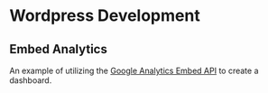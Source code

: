 # Wordpress Development

## Embed Analytics
An example of utilizing the [Google Analytics Embed API](https://developers.google.com/analytics/devguides/reporting/embed/v1/) to create a dashboard.